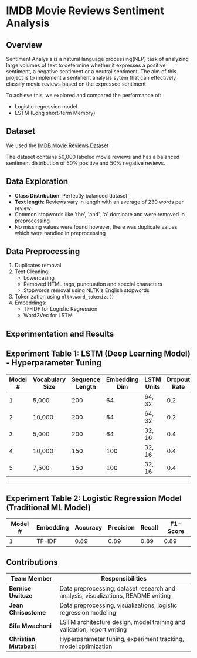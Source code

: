 # IMDB Movie Reviews Sentiment Analysis

## Overview

Sentiment Analysis is a natural language processing(NLP) task of analyzing large volumes of text to determine whether it expresses a positive sentiment, a negative sentiment or a neutral sentiment. The aim of this project is to implement a sentiment analysis sytem that can effectively classify movie reviews based on the expressed sentiment

To achieve this, we explored and compared the performance of:

- Logistic regression model
- LSTM (Long short-term Memory)

## Dataset

We used the [IMDB Movie Reviews Dataset](https://www.kaggle.com/datasets/lakshmi25npathi/imdb-dataset-of-50k-movie-reviews)

The dataset contains 50,000 labeled movie reviews and has a balanced sentiment distribution of 50% positive and 50% negative reviews.

## Data Exploration

- **Class Distribution**: Perfectly balanced dataset
- **Text length**: Reviews vary in length with an average of 230 words per review
- Common stopwords like 'the', 'and', 'a' dominate and were removed in preprocessing
- No missing values were found however, there was duplicate values which were handled in preprocessing

## Data Preprocessing

1. Duplicates removal
2. Text Cleaning:
   - Lowercasing
   - Removed HTML tags, punctuation and special characters
   - Stopwords removal using NLTK's English stopwords
3. Tokenization using `nltk.word_tokenize()`
4. Embeddings:
   - TF-IDF for Logistic Regression
   - Word2Vec for LSTM

## Experimentation and Results

## Experiment Table 1: LSTM (Deep Learning Model) - Hyperparameter Tuning

| Model # | Vocabulary Size | Sequence Length | Embedding Dim | LSTM Units | Dropout Rate | Batch Size | Learning Rate | Accuracy | Precision | Recall | F1-Score |
|---------|------------------|------------------|----------------|-------------|----------------|-------------|----------------|----------|-----------|--------|----------|
| 1       | 5,000            | 200              | 64             | 64, 32      | 0.2            | 64          | 0.0001         | 0.89     | 0.89      | 0.89   | 0.89     |
| 2       | 10,000           | 200              | 64             | 64, 32      | 0.2            | 64          | 0.0001         | 0.54     | 0.57      | 0.54   | 0.48     |
| 3       | 5,000            | 200              | 64             | 32, 16      | 0.4            | 64          | 0.0001         | 0.88     | 0.88      | 0.88   | 0.88     |
| 4       | 10,000           | 150              | 100            | 32, 16      | 0.4            | 64          | 0.0001         | 0.87     | 0.87      | 0.87   | 0.87     |
| 5       | 7,500            | 150              | 100            | 32, 16      | 0.4            | 64          | 0.0001         | 0.85     | 0.85      | 0.85   | 0.85     |

---

## Experiment Table 2: Logistic Regression Model (Traditional ML Model)

| Model # | Embedding | Accuracy | Precision | Recall | F1-Score |
|---------|-----------|----------|-----------|--------|----------|
| 1       | TF-IDF    | 0.89     | 0.89      | 0.89   | 0.89     |


## Contributions

| Team Member         | Responsibilities                                                                 |
|---------------------|-----------------------------------------------------------------------------------|
| **Bernice Uwituze** | Data preprocessing, dataset research and analysis, visualizations, README writing |
| **Jean Chrisostome**| Data preprocessing, visualizations, logistic regression modeling                  |
| **Sifa Mwachoni**   | LSTM architecture design, model training and validation, report writing           |
| **Christian Mutabazi** | Hyperparameter tuning, experiment tracking, model optimization               |



